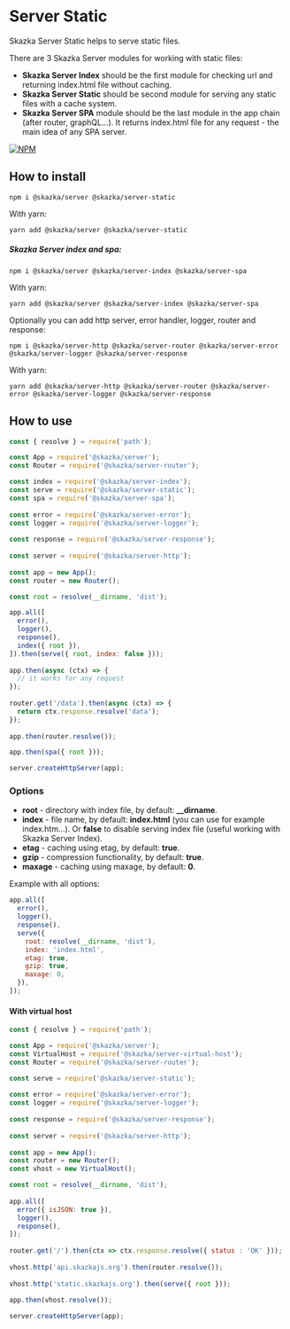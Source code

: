 # Server Static

Skazka Server Static helps to serve static files.

There are 3 Skazka Server modules for working with static files:
- **Skazka Server Index** should be the first module for checking url and returning index.html file without caching.
- **Skazka Server Static** should be second module for serving any static files with a cache system.
- **Skazka Server SPA** module should be the last module in the app chain (after router, graphQL...).
It returns index.html file for any request - the main idea of any SPA server.

[![NPM](https://nodei.co/npm/@skazka/server-static.png)](https://npmjs.org/package/@skazka/server-static)

## How to install

    npm i @skazka/server @skazka/server-static
    
With yarn:

    yarn add @skazka/server @skazka/server-static
    
##### Skazka Server index and spa:

    npm i @skazka/server @skazka/server-index @skazka/server-spa
    
With yarn:

    yarn add @skazka/server @skazka/server-index @skazka/server-spa
    
Optionally you can add http server, error handler, logger, router and response:

    npm i @skazka/server-http @skazka/server-router @skazka/server-error @skazka/server-logger @skazka/server-response
      
With yarn:

    yarn add @skazka/server-http @skazka/server-router @skazka/server-error @skazka/server-logger @skazka/server-response

## How to use

```javascript
const { resolve } = require('path');

const App = require('@skazka/server');
const Router = require('@skazka/server-router');

const index = require('@skazka/server-index');
const serve = require('@skazka/server-static');
const spa = require('@skazka/server-spa');
        
const error = require('@skazka/server-error');
const logger = require('@skazka/server-logger');
        
const response = require('@skazka/server-response');
        
const server = require('@skazka/server-http');
        
const app = new App();
const router = new Router();

const root = resolve(__dirname, 'dist');

app.all([
  error(),
  logger(),
  response(),
  index({ root }),
]).then(serve({ root, index: false }));
    
app.then(async (ctx) => {
  // it works for any request
});
    
router.get('/data').then(async (ctx) => {
  return ctx.response.resolve('data'); 
});
        
app.then(router.resolve());

app.then(spa({ root }));

server.createHttpServer(app);
```

### Options

- **root** - directory with index file, by default: **__dirname**.
- **index** - file name, by default: **index.html** (you can use for example index.htm...). Or **false** to disable serving index file (useful working with Skazka Server Index).
- **etag** - caching using etag, by default: **true**.
- **gzip** - compression functionality, by default: **true**.
- **maxage** - caching using maxage, by default: **0**.

Example with all options:

```javascript
app.all([
  error(),
  logger(),
  response(),
  serve({
    root: resolve(__dirname, 'dist'),
    index: 'index.html',
    etag: true,
    gzip: true,
    maxage: 0,
  }),
]);
```

#### With virtual host

```javascript
const { resolve } = require('path');

const App = require('@skazka/server');
const VirtualHost = require('@skazka/server-virtual-host');
const Router = require('@skazka/server-router');

const serve = require('@skazka/server-static');
        
const error = require('@skazka/server-error');
const logger = require('@skazka/server-logger');
        
const response = require('@skazka/server-response');
        
const server = require('@skazka/server-http');
        
const app = new App();
const router = new Router();
const vhost = new VirtualHost();

const root = resolve(__dirname, 'dist');
    
app.all([
  error({ isJSON: true }),
  logger(),
  response(),
]);
    
router.get('/').then(ctx => ctx.response.resolve({ status : 'OK' }));
    
vhost.http('api.skazkajs.org').then(router.resolve());
        
vhost.http('static.skazkajs.org').then(serve({ root }));

app.then(vhost.resolve());
    
server.createHttpServer(app);
```
